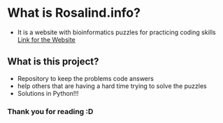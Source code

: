 # What is Rosalind.info?

-   It is a website with bioinformatics puzzles for practicing coding skills <br>
    <a href="https://rosalind.info">Link for the Website</a>

## What is this project?

-   Repository to keep the problems code answers
-   help others that are having a hard time trying to solve the puzzles
-   Solutions in Python!!!

### Thank you for reading :D
